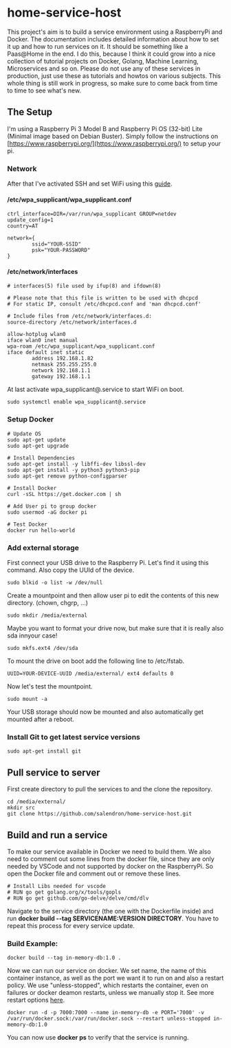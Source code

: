 # home-service-host
This project's aim is to build a service environment using a RaspberryPi and Docker. The documentation includes detailed information about how to set it up and how to run services on it. It should be something like a Paas@Home in the end. I do this, because I think it could grow into a nice collection of tutorial projects on Docker, Golang, Machine Learning, Microservices and so on. Please do not use any of these services in production, just use these as tutorials and howtos on various subjects.
This whole thing is still work in progress, so make sure to come back from time to time to see what's new.

## The Setup
I'm using a Raspberry Pi 3 Model B and Raspberry Pi OS (32-bit) Lite (Minimal image based on Debian Buster). Simply follow the instructions on [https://www.raspberrypi.org/](https://www.raspberrypi.org/) to setup your pi. 

### Network
After that I've activated SSH and set WiFi using this [guide](https://www.raspberrypi.org/documentation/configuration/wireless/wireless-cli.md). 

#### /etc/wpa_supplicant/wpa_supplicant.conf
```
ctrl_interface=DIR=/var/run/wpa_supplicant GROUP=netdev
update_config=1
country=AT

network={
        ssid="YOUR-SSID"
        psk="YOUR-PASSWORD"
}
```
#### /etc/network/interfaces
```
# interfaces(5) file used by ifup(8) and ifdown(8)

# Please note that this file is written to be used with dhcpcd
# For static IP, consult /etc/dhcpcd.conf and 'man dhcpcd.conf'

# Include files from /etc/network/interfaces.d:
source-directory /etc/network/interfaces.d

allow-hotplug wlan0
iface wlan0 inet manual
wpa-roam /etc/wpa_supplicant/wpa_supplicant.conf
iface default inet static
        address 192.168.1.82
        netmask 255.255.255.0
        network 192.168.1.1
        gateway 192.168.1.1
```

At last activate wpa_supplicant@.service to start WiFi on boot.

```sudo systemctl enable wpa_supplicant@.service```

### Setup Docker
```
# Update OS
sudo apt-get update
sudo apt-get upgrade

# Install Dependencies
sudo apt-get install -y libffi-dev libssl-dev
sudo apt-get install -y python3 python3-pip
sudo apt-get remove python-configparser

# Install Docker
curl -sSL https://get.docker.com | sh

# Add User pi to group docker
sudo usermod -aG docker pi

# Test Docker
docker run hello-world
```

### Add external storage
First connect your USB drive to the Raspberry Pi.
Let's find it using this command. Also copy the UUId of the device.

```
sudo blkid -o list -w /dev/null
```
Create a mountpoint and then allow user pi to edit the contents of this new directory. (chown, chgrp, ...)
```
sudo mkdir /media/external
```
Maybe you want to format your drive now, but make sure that it is really also sda innyour case!
```
sudo mkfs.ext4 /dev/sda
```
To mount the drive on boot add the following line to /etc/fstab.
```
UUID=YOUR-DEVICE-UUID /media/external/ ext4 defaults 0
```
Now let's test the mountpoint.
```
sudo mount -a
```
Your USB storage should now be mounted and also automatically get mounted after a reboot.

### Install Git to get latest service versions
```
sudo apt-get install git
```

## Pull service to server
First create directory to pull the services to and the clone the repository.
```
cd /media/external/
mkdir src
git clone https://github.com/salendron/home-service-host.git
```

## Build and run a service
To make our service available in Docker we need to build them. We also need to comment out some lines from the docker file, since they are only needed by VSCode and not supported by docker on the RaspberryPi. So open the Docker file and comment out or remove these lines.
```
# Install Libs needed for vscode
# RUN go get golang.org/x/tools/gopls
# RUN go get github.com/go-delve/delve/cmd/dlv
```
Navigate to the service directory (the one with the Dockerfile inside) and run **docker build --tag SERVICENAME:VERSION DIRECTORY**.
You have to repeat this process for every service update.
### Build Example:
```
docker build --tag in-memory-db:1.0 .
```
Now we can run our service on docker. We set name, the name of this container instance, as well as the port we want it to run on and also a restart policy. We use "unless-stopped", which restarts the container, even on failures or docker deamon restarts, unless we manually stop it. See more restart options [here](https://docs.docker.com/config/containers/start-containers-automatically/).
```
docker run -d -p 7000:7000 --name in-memory-db -e PORT='7000' -v /var/run/docker.sock:/var/run/docker.sock --restart unless-stopped in-memory-db:1.0
```
You can now use **docker ps** to verify that the service is running.
